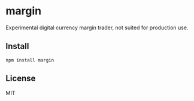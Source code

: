 margin
===

Experimental digital currency margin trader, not suited for production use.

Install
---

`npm install margin`

License
---

MIT